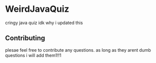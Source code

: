 # WeirdJavaQuiz
cringy java quiz idk why i updated this
## Contributing
plesae feel free to contribute any questions. as long as they arent dumb questions i will add them1!!1